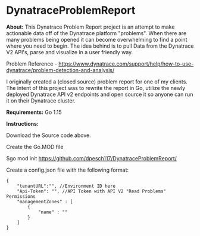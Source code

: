 # DynatraceProblemReport

**About:**
This Dynatrace Problem Report project is an attempt to make actionable data off of the Dynatrace platform "problems". When there are many problems being opened it can become overwhelming to find a point where you need to begin. The idea behind is to pull Data from the Dynatrace V2 API's, parse and visualize in a user friendly way.

Problem Reference - https://www.dynatrace.com/support/help/how-to-use-dynatrace/problem-detection-and-analysis/

I originally created a (closed source) problem report for one of my clients. The intent of this project was to rewrite the report in Go, utilize the newly deployed Dynatrace API v2 endpoints and open source it so anyone can run it on their Dynatrace cluster.

**Requirements:**
Go 1.15


**Instructions:**


Download the Source code above.

Create the Go.MOD file

$go mod init https://github.com/dpesch117/DynatraceProblemReport/

Create a config.json file with the following format:
```
{
	"tenantURL":"", //Environment ID here
	"Api-Token": "", //API Token with API V2 "Read Problems" Permissions
	"managementZones" : [
		{
			"name" : ""
		}
	]
}
```

